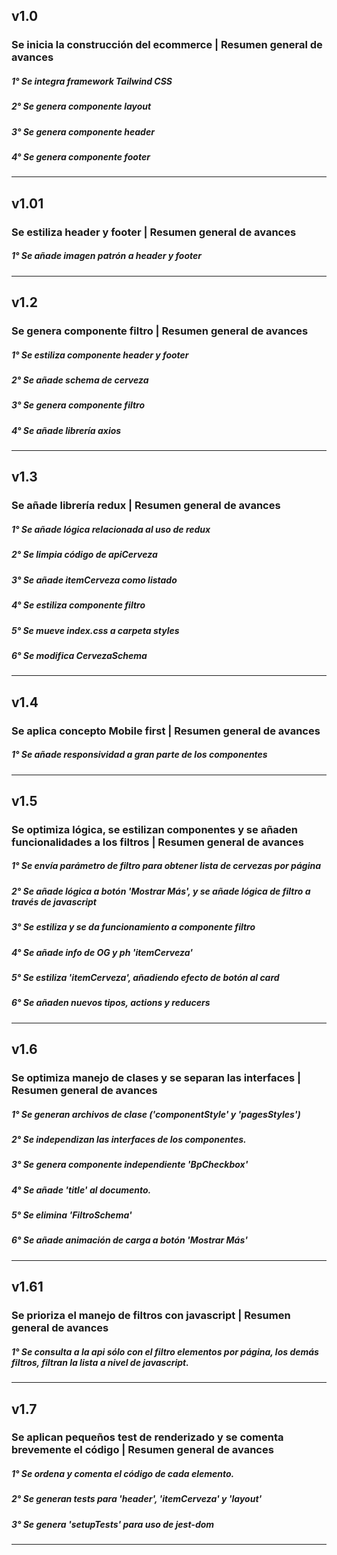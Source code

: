 ## **v1.0**

### **Se inicia la construcción del ecommerce** | **Resumen general de avances**

##### 1°  Se integra framework Tailwind CSS
##### 2°  Se genera componente layout
##### 3°  Se genera componente header
##### 4°  Se genera componente footer

----------
## **v1.01**

### **Se estiliza header y footer** | **Resumen general de avances**

##### 1°  Se añade imagen patrón a header y footer

----------
## **v1.2**

### **Se genera componente filtro** | **Resumen general de avances**

##### 1°  Se estiliza componente header y footer
##### 2°  Se añade schema de cerveza
##### 3°  Se genera componente filtro
##### 4°  Se añade librería axios

----------
## **v1.3**

### **Se añade librería redux** | **Resumen general de avances**

##### 1°  Se añade lógica relacionada al uso de redux
##### 2°  Se limpia código de apiCerveza
##### 3°  Se añade itemCerveza como listado
##### 4°  Se estiliza componente filtro
##### 5°  Se mueve index.css a carpeta styles
##### 6°  Se modifica CervezaSchema

----------
## **v1.4**

### **Se aplica concepto Mobile first** | **Resumen general de avances**

##### 1°  Se añade responsividad a gran parte de los componentes

----------
## **v1.5**

### **Se optimiza lógica, se estilizan componentes y se añaden funcionalidades a los filtros** | **Resumen general de avances**

##### 1°  Se envía parámetro de filtro para obtener lista de cervezas por página
##### 2°  Se añade lógica a botón 'Mostrar Más', y se añade lógica de filtro a través de javascript
##### 3°  Se estiliza y se da funcionamiento a componente filtro
##### 4°  Se añade info de OG y ph 'itemCerveza'
##### 5°  Se estiliza 'itemCerveza', añadiendo efecto de botón al card
##### 6°  Se añaden nuevos tipos, actions y reducers
----------
## **v1.6**

### **Se optimiza manejo de clases y se separan las interfaces** | **Resumen general de avances**

##### 1°  Se generan archivos de clase ('componentStyle' y 'pagesStyles')
##### 2°  Se independizan las interfaces de los componentes.
##### 3°  Se genera componente independiente 'BpCheckbox'
##### 4°  Se añade 'title' al documento.
##### 5°  Se elimina 'FiltroSchema'
##### 6°  Se añade animación de carga a botón 'Mostrar Más'

----------

## **v1.61**

### **Se prioriza el manejo de filtros con javascript** | **Resumen general de avances**

##### 1°  Se consulta a la api sólo con el filtro elementos por página, los demás filtros, filtran la lista a nivel de javascript.

----------

## **v1.7**

### **Se aplican pequeños test de renderizado y se comenta brevemente el código** | **Resumen general de avances**

##### 1°  Se ordena y comenta el código de cada elemento.
##### 2°  Se generan tests para 'header', 'itemCerveza' y 'layout'
##### 3°  Se genera 'setupTests' para uso de jest-dom

----------






